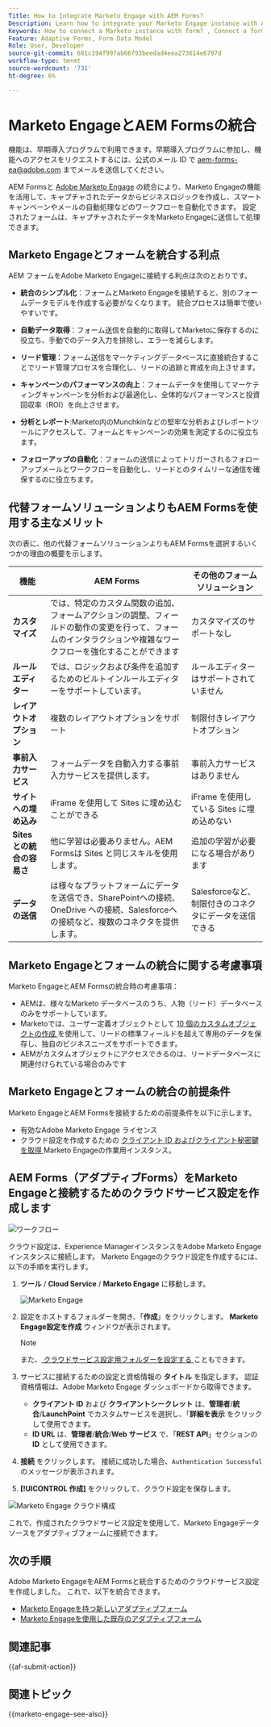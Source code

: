 ```yaml
---
Title: How to Integrate Marketo Engage with AEM Forms?
Description: Learn how to integrate your Marketo Engage instance with AEM Forms.
Keywords: How to connect a Marketo instance with form? , Connect a form to Marketo, Integrate a form with Marketo Engage, Integrate an Adaptive Form with a Marketo instance.
Feature: Adaptive Forms, Form Data Model
Role: User, Developer
source-git-commit: 681c194f997ab66f93beedad4eea273614e6797d
workflow-type: tm+mt
source-wordcount: '731'
ht-degree: 6%

---
```



# Marketo EngageとAEM Formsの統合

<span class="preview">機能は、早期導入プログラムで利用できます。早期導入プログラムに参加し、機能へのアクセスをリクエストするには、公式のメール ID で aem-forms-ea@adobe.com までメールを送信してください。</span>

AEM Formsと [Adobe Marketo Engage](https://experienceleague.adobe.com/en/docs/marketo/using/home) の統合により、Marketo Engageの機能を活用して、キャプチャされたデータからビジネスロジックを作成し、スマートキャンペーンやメールの自動処理などのワークフローを自動化できます。 設定されたフォームは、キャプチャされたデータをMarketo Engageに送信して処理できます。

## Marketo Engageとフォームを統合する利点

AEM フォームをAdobe Marketo Engageに接続する利点は次のとおりです。

* **統合のシンプル化**：フォームとMarketo Engageを接続すると、別のフォームデータモデルを作成する必要がなくなります。 統合プロセスは簡単で使いやすいです。
* **自動データ取得**：フォーム送信を自動的に取得してMarketoに保存するのに役立ち、手動でのデータ入力を排除し、エラーを減らします。

* **リード管理**：フォーム送信をマーケティングデータベースに直接統合することでリード管理プロセスを合理化し、リードの追跡と育成を向上させます。

* **キャンペーンのパフォーマンスの向上**：フォームデータを使用してマーケティングキャンペーンを分析および最適化し、全体的なパフォーマンスと投資回収率（ROI）を向上させます。

* **分析とレポート**:Marketo内のMunchkinなどの堅牢な分析およびレポートツールにアクセスして、フォームとキャンペーンの効果を測定するのに役立ちます。

* **フォローアップの自動化**：フォームの送信によってトリガーされるフォローアップメールとワークフローを自動化し、リードとのタイムリーな通信を確保するのに役立ちます。

## 代替フォームソリューションよりもAEM Formsを使用する主なメリット

次の表に、他の代替フォームソリューションよりもAEM Formsを選択するいくつかの理由の概要を示します。

| **機能** | **AEM Forms** | **その他のフォームソリューション** |
|-------------------------------------|----------------------------------------------------------------------|-----------------------------------------------------------|
| **カスタマイズ** | では、特定のカスタム関数の追加、フォームアクションの調整、フィールドの動作の変更を行って、フォームのインタラクションや複雑なワークフローを強化することができます | カスタマイズのサポートなし |
| **ルールエディター** | では、ロジックおよび条件を追加するためのビルトインルールエディターをサポートしています。 | ルールエディターはサポートされていません |
| **レイアウトオプション** | 複数のレイアウトオプションをサポート | 制限付きレイアウトオプション |
| **事前入力サービス** | フォームデータを自動入力する事前入力サービスを提供します。 | 事前入力サービスはありません |
| **サイトへの埋め込み** | iFrame を使用して Sites に埋め込むことができる | iFrame を使用している Sites に埋め込めない |
| **Sites との統合の容易さ** | 他に学習は必要ありません。AEM Formsは Sites と同じスキルを使用します。 | 追加の学習が必要になる場合があります |
| **データの送信** | は様々なプラットフォームにデータを送信でき、SharePointへの接続、OneDrive への接続、Salesforceへの接続など、複数のコネクタを提供します。 | Salesforceなど、制限付きのコネクタにデータを送信できる |

## Marketo Engageとフォームの統合に関する考慮事項

Marketo EngageとAEM Formsの統合時の考慮事項：

* AEMは、様々なMarketo データベースのうち、人物（リード）データベースのみをサポートしています。
* Marketoでは、ユーザー定義オブジェクトとして [10 個のカスタムオブジェクトの作成 ](https://experienceleague.adobe.com/en/docs/marketo/using/product-docs/administration/marketo-custom-objects/add-marketo-custom-object-fields) を使用して、リードの標準フィールドを超えて専用のデータを保存し、独自のビジネスニーズをサポートできます。
* AEMがカスタムオブジェクトにアクセスできるのは、リードデータベースに関連付けられている場合のみです

## Marketo Engageとフォームの統合の前提条件

Marketo EngageとAEM Formsを接続するための前提条件を以下に示します。

* 有効なAdobe Marketo Engage ライセンス
* クラウド設定を作成するための [ クライアント ID およびクライアント秘密鍵を取得 ](https://experienceleague.adobe.com/en/docs/marketo/using/product-docs/administration/additional-integrations/create-a-custom-service-for-use-with-rest-api)Marketo Engageの作業用インスタンス。

## AEM Forms（アダプティブForms）をMarketo Engageと接続するためのクラウドサービス設定を作成します

![ワークフロー](/help/forms/assets/workflow-marketo-1.png)

クラウド設定は、Experience ManagerインスタンスをAdobe Marketo Engage インスタンスに接続します。 Marketo Engageのクラウド設定を作成するには、以下の手順を実行します。

1. **ツール** / **Cloud Service** / **Marketo Engage** に移動します。

   ![Marketo Engage](/help/forms/assets/marketo-engage.png)

1. 設定をホストするフォルダーを開き、「**作成**」をクリックします。 **Marketo Engage設定を作成** ウィンドウが表示されます。

   >[!NOTE]
   >
   > また、[ クラウドサービス設定用フォルダーを設定する ](/help/forms/configure-data-sources.md#configure-folder-for-cloud-service-configurations) こともできます。

1. サービスに接続するための設定と資格情報の **タイトル** を指定します。 認証資格情報は、Adobe Marketo Engage ダッシュボードから取得できます。
   * **クライアント ID** および **クライアントシークレット** は、**管理者**/**統合**/**LaunchPoint** でカスタムサービスを選択し、「**詳細を表示** をクリックして使用できます。
   * **ID URL** は、**管理者**/**統合**/**Web サービス** で、「**REST API**」セクションの **ID** として使用できます。

1. **接続** をクリックします。  接続に成功した場合、`Authentication Successful` のメッセージが表示されます。
1. **[!UICONTROL 作成]** をクリックして、クラウド設定を保存します。

![Marketo Engage クラウド構成 ](/help/forms/assets/marketo-engage-cloud-configuration.png)

これで、作成されたクラウドサービス設定を使用して、Marketo Engageデータソースをアダプティブフォームに接続できます。

## 次の手順

Adobe Marketo EngageをAEM Formsと統合するためのクラウドサービス設定を作成しました。 これで、以下を統合できます。
* [Marketo Engageを持つ新しいアダプティブフォーム](/help/forms/integrate-adaptive-form-with-marketo-engage.md)
* [Marketo Engageを使用した既存のアダプティブフォーム](/help/forms/use-marketo-engage-data-source-in-form.md)

## 関連記事

{{af-submit-action}}

## 関連トピック

{{marketo-engage-see-also}}



